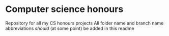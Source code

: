 # Computer science honours

Repository for all my CS honours projects
All folder name and branch name abbreviations *should* (at some point) be added in this readme
